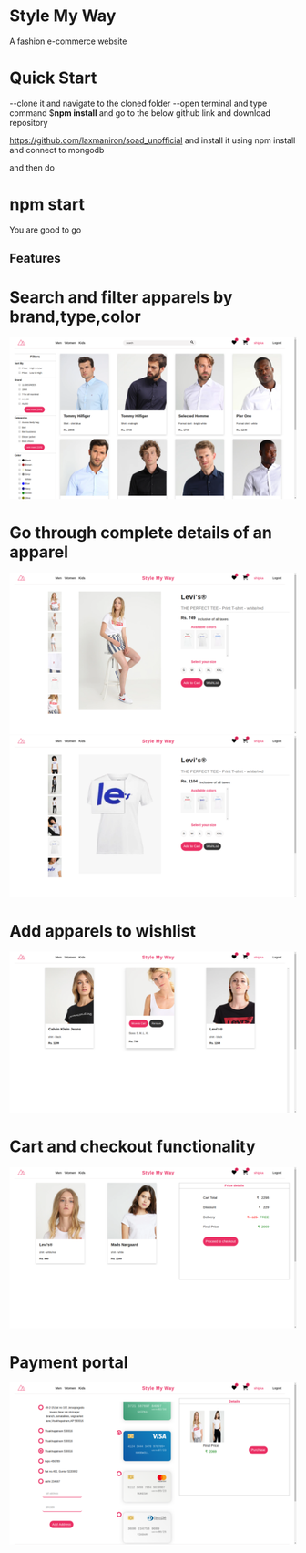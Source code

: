 # Style My Way

A fashion e-commerce website

# Quick Start

--clone it and navigate to the cloned folder
--open terminal and type command $<b>npm install</b>
  and go to the below github link and download repository
  
  https://github.com/laxmaniron/soad_unofficial
  and install it using npm install and connect to mongodb
  
  and then do

  # npm start

  You are good to go
  
## Features

# Search and filter apparels by brand,type,color
![](images/fashion1.png)



# Go through complete details of an apparel
![](images/fashion2.png)
![](images/fashion3.png)

# Add apparels to wishlist
![](images/fashion6.png)

# Cart and checkout functionality
![](images/fashion4.png)

# Payment portal
![](images/fashion5.png)


